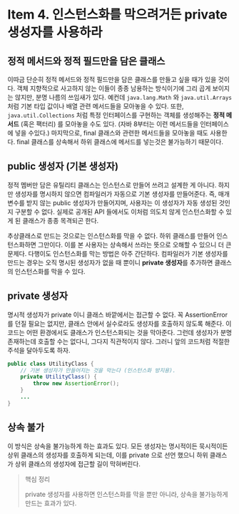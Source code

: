 # Item 4. 인스턴스화를 막으려거든 private 생성자를 사용하라

## 정적 메서드와 정적 필드만을 담은 클래스

이따금 단순히 정적 메서드와 정적 필드만을 담은 클래스를 만들고 싶을 때가 있을 것이다. 객체 지향적으로 사고하지 않는 이들이 종종 남용하는 방식이기에 그리 곱게 보이지는 않지만, 분명 나름의 쓰임새가 있다. 예컨데 `java.lang.Math` 와 `java.util.Arrays` 처럼 기본 타입 값이나 배열 관련 메서드들을 모아놓을 수 있다. 또한, `java.util.Collections` 처럼 특정 인터페이스를 구현하는 객체를 생성해주는 **정적 메서드** (혹은 팩터리) 를 모아놓을 수도 있다. (자바 8부터는 이런 메서드들을 인터페이스에 넣을 수있다.) 마지막으로, final 클래스와 관련한 메서드들을 모아놓을 때도 사용한다. final 클래스를 상속해서 하위 클래스에 메서드를 넣는것은 불가능하기 때문이다.

## public 생성자 (기본 생성자)

정적 멤버만 담은 유틸리티 클래스는 인스턴스로 만들어 쓰려고 설계한 게 아니다. 하지만 생성자를 명시하지 않으면 컴파일러가 자동으로 기본 생성자를 만들어준다. 즉, 매개변수를 받지 않는 public 생성자가 만들어지며, 사용자는 이 생성자가 자동 생성된 것인지 구분할 수 없다. 실제로 공개된 API 들에서도 이처럼 의도치 않게 인스턴스화할 수 있게 된 클래스가 종종 목격되곤 한다. 

추상클래스로 만드는 것으로는 인스턴스화를 막을 수 없다. 하위 클래스를 만들어 인스턴스화하면 그만이다. 이를 본 사용자는 상속해서 쓰라는 뜻으로 오해할 수 있으니 더 큰 문제다. 다행이도 인스턴스화를 막는 방법은 아주 간단하다. 컴파일러가 기본 생성자를 만드는 경우는 오직 명시된 생성자가 없을 때 뿐이니 **private 생성자**를 추가하면 클래스의 인스턴스화를 막을 수 있다.

## private 생성자

명시적 생성자가 private 이니 클래스 바깥에서는 접근할 수 없다. 꼭 AssertionError 를 던질 필요는 없지만, 클래스 안에서 실수로라도 생성자를 호출하지 않도록 해준다. 이 코드는 어떤 환경에서도 클래스가 인스턴스화되는 것을 막아준다. 그런데 생성자가 분명 존재하는데 호출할 수는 없다니, 그다지 직관적이지 않다. 그러니 앞의 코드처럼 적절한 주석을 달아두도록 하자.

```java
public class UtilityClass {	
	// 기본 생성자가 만들어지는 것을 막는다 (인스턴스화 방지용).
	private UtilityClass() {
		throw new AssertionError();
	}
	...
}
```

## 상속 불가

이 방식은 상속을 불가능하게 하는 효과도 있다. 모든 생성자는 명시적이든 묵시적이든 상위 클래스의 생성자를 호출하게 되는데, 이를 private 으로 선언 했으니 하위 클래스가 상위 클래스의 생성자에 접근할 길이 막혀버린다.

>핵심 정리
>
>private 생성자를 사용하면 인스턴스화를 막을 뿐만 아니라, 상속을 불가능하게 만드는 효과가 있다. 